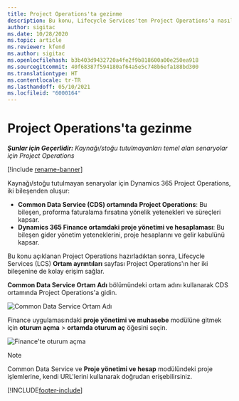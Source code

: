 ```yaml
---
title: Project Operations'ta gezinme
description: Bu konu, Lifecycle Services'ten Project Operations'a nasıl erişim yapılacağı hakkında bilgi sağlar.
author: sigitac
ms.date: 10/28/2020
ms.topic: article
ms.reviewer: kfend
ms.author: sigitac
ms.openlocfilehash: b3b403d9432720a4fe2f9b818600a00e250ea918
ms.sourcegitcommit: 40f68387f594180af64a5e5c748b6efa188bd300
ms.translationtype: HT
ms.contentlocale: tr-TR
ms.lasthandoff: 05/10/2021
ms.locfileid: "6000164"
---
```

# <a name="navigate-project-operations"></a>Project Operations'ta gezinme

_**Şunlar için Geçerlidir:** Kaynağı/stoğu tutulmayanları temel alan senaryolar için Project Operations_

[!include [rename-banner](~/includes/cc-data-platform-banner.md)]

Kaynağı/stoğu tutulmayan senaryolar için Dynamics 365 Project Operations, iki bileşenden oluşur: 

 - **Common Data Service (CDS) ortamında Project Operations**: Bu bileşen, proforma faturalama fırsatına yönelik yetenekleri ve süreçleri kapsar. 
 - **Dynamics 365 Finance ortamdaki proje yönetimi ve hesaplaması**: Bu bileşen gider yönetim yeteneklerini, proje hesaplarını ve gelir kabulünü kapsar. 

Bu konu açıklanan Project Operations hazırladıktan sonra, Lifecycle Services (LCS) **Ortam ayrıntıları** sayfası Project Operations'ın her iki bileşenine de kolay erişim sağlar.  

**Common Data Service Ortam Adı** bölümündeki ortam adını kullanarak CDS ortamında Project Operations'a gidin. 

  ![Common Data Service Ortam Adı](./media/environment-name.PNG)

Finance uygulamasındaki **proje yönetimi ve muhasebe** modülüne gitmek için **oturum açma** > **ortamda oturum aç** öğesini seçin.  

   ![Finance'te oturum açma](./media/environment-login.PNG)

> [!NOTE]
> Common Data Service ve **Proje yönetimi ve hesap** modülündeki proje işlemlerine, kendi URL'lerini kullanarak doğrudan erişebilirsiniz. 


[!INCLUDE[footer-include](../includes/footer-banner.md)]